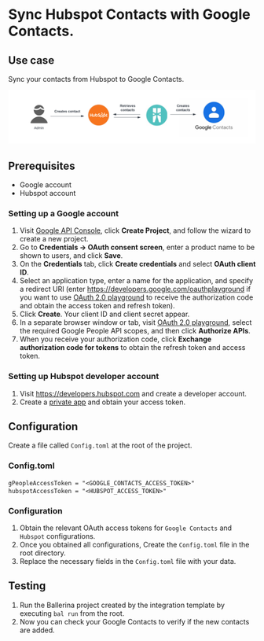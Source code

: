 # Sync Hubspot Contacts with Google Contacts.

## Use case
Sync your contacts from Hubspot to Google Contacts.

![Flow diagram](/hubspot-contacts-to-google-contacts/docs/images/flow.png)

## Prerequisites
* Google account
* Hubspot account

### Setting up a Google account
1. Visit [Google API Console](https://console.developers.google.com), click **Create Project**, and follow the wizard to create a new project.
2. Go to **Credentials -> OAuth consent screen**, enter a product name to be shown to users, and click **Save**.
3. On the **Credentials** tab, click **Create credentials** and select **OAuth client ID**. 
4. Select an application type, enter a name for the application, and specify a redirect URI (enter https://developers.google.com/oauthplayground if you want to use 
[OAuth 2.0 playground](https://developers.google.com/oauthplayground) to receive the authorization code and obtain the 
access token and refresh token). 
5. Click **Create**. Your client ID and client secret appear. 
6. In a separate browser window or tab, visit [OAuth 2.0 playground](https://developers.google.com/oauthplayground), select the required Google People API scopes, and then click **Authorize APIs**.
7. When you receive your authorization code, click **Exchange authorization code for tokens** to obtain the refresh token and access token.

### Setting up Hubspot developer account
1. Visit https://developers.hubspot.com and create a developer account.
2. Create a [private app](https://developers.hubspot.com/docs/api/private-apps) and obtain your access token.

## Configuration
Create a file called `Config.toml` at the root of the project.

### Config.toml 
```
gPeopleAccessToken = "<GOOGLE_CONTACTS_ACCESS_TOKEN>"
hubspotAccessToken = "<HUBSPOT_ACCESS_TOKEN>"
```

### Configuration
1. Obtain the relevant OAuth access tokens for `Google Contacts` and `Hubspot` configurations.
4. Once you obtained all configurations, Create the `Config.toml` file in the root directory.
5. Replace the necessary fields in the `Config.toml` file with your data.


## Testing
1. Run the Ballerina project created by the integration template by executing `bal run` from the root. 
2. Now you can check your Google Contacts to verify if the new contacts are added.
